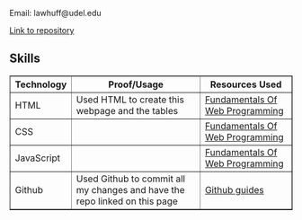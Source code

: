 <hmtl>
    <head>
        <title>Portfolio</title>
        <link type = "text/css" rel = "stylesheet" href = "style.css"/>
    </head>
    <body>
        <p> Email: lawhuff@udel.edu</p>
         <a href = "https://github.com/lhuff25/Portfolio"> Link to repository </a>
         <table width='100%' border=1px cellspacing=0>
 <h2> Skills </h2>
 <tr>
     <th>Technology</th>
     <th>Proof/Usage</th>
     <th>Resources Used</th>
 </tr>
 <tr>
     <td>HTML</td>
     <td>Used HTML to create this webpage 
     and the tables</td>
     <td> <a href = "https://runestone.academy/runestone/books/published/webfundamentals/HTML/toctree.html"> Fundamentals Of
      Web Programming </a> </td>
 </tr>
 <tr>
     <td>CSS</td>
     <td></td>
     <td><a href = "https://runestone.academy/runestone/books/published/webfundamentals/HTML/toctree.html"> Fundamentals Of
      Web Programming </a></td>
 </tr>
 <tr>
     <td>JavaScript</td>
     <td></td>
     <td><a href = "https://runestone.academy/runestone/books/published/webfundamentals/HTML/toctree.html"> Fundamentals Of
      Web Programming </a></td>
 </tr>
 <tr>
     <td>Github</td>
     <td>Used Github to commit all my changes and have the repo linked on this page</td>
     <td><a href = "https://guides.github.com/"> Github guides </a></td>
 </tr>
 </table>
    </body>
</hmtl>
